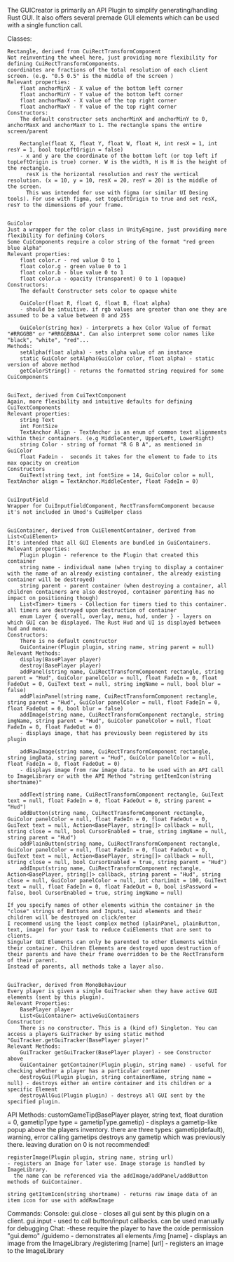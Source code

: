 The GUICreator is primarily an API Plugin to simplify generating/handling Rust GUI.
It also offers several premade GUI elements which can be used with a single function call.

Classes:

	Rectangle, derived from CuiRectTransformComponent
	Not reinventing the wheel here, just providing more flexibility for defining CuiRectTransformComponents.
	coordinates are fractions of the total resolution of each client screen. (e.g. "0.5 0.5" is the middle of the screen )
	Relevant properties:
		float anchorMinX - X value of the bottom left corner
        float anchorMinY - Y value of the bottom left corner
        float anchorMaxX - X value of the top right corner
        float anchorMaxY - Y value of the top right corner
	Constructors:
		The default constructor sets anchorMinX and anchorMinY to 0, anchorMaxX and anchorMaxY to 1. The rectangle spans the entire screen/parent
		
		Rectangle(float X, float Y, float W, float H, int resX = 1, int resY = 1, bool topLeftOrigin = false)
		- x and y are the coordinate of the bottom left (or top left if topLeftOrigin is true) corner. W is the width, H is H is the height of the rectangle.
		  resX is the horizontal resolution and resY the vertical resolution. (x = 10, y = 10, resX = 20, resY = 20) is the middle of the screen.
		  This was intended for use with figma (or similar UI Desing tools). For use with figma, set topLeftOrigin to true and set resX, resY to the dimensions of your frame.


	GuiColor
	Just a wrapper for the color class in UnityEngine, just providing more flexibility for defining Colors
	Some CuiComponents require a color string of the format "red green blue alpha"
	Relevant properties:
		float color.r - red value 0 to 1
		float color.g - green value 0 to 1
		float color.b - blue value 0 to 1
		float color.a - opacity (transparent) 0 to 1 (opaque)
	Constructors:
		The default Constructor sets color to opaque white

		GuiColor(float R, float G, float B, float alpha)
		- should be intuitive. if rgb values are greater than one they are assumed to be a value between 0 and 255

		GuiColor(string hex) - interprets a hex Color Value of format "#RRGGBB" or "#RRGGBBAA". Can also interpret some color names like "black", "white", "red"...
	Methods:
		setAlpha(float alpha) - sets alpha value of an instance
		static GuiColor setAlpha(GuiColor color, float alpha) - static version of above method
		getColorString() - returns the formatted string required for some CuiComponents


	GuiText, derived from CuiTextComponent
	Again, more flexibility and intuitive defaults for defining CuiTextComponents
	Relevant properties:
		string Text
		int FontSize
		TextAnchor Align - TextAnchor is an enum of common text alignments within their containers. (e.g MiddleCenter, UpperLeft, LowerRight)
		string Color - string of format "R G B A", as mentioned in GuiColor
		float Fadein -  seconds it takes for the element to fade to its max opacity on creation
	Constructors
		GuiText(string text, int fontSize = 14, GuiColor color = null, TextAnchor align = TextAnchor.MiddleCenter, float FadeIn = 0)

	
	CuiInputField
	Wrapper for CuiInputfieldComponent, RectTransformComponent because it's not included in Umod's CuiHelper class

	
	GuiContainer, derived from CuiElementContainer, derived from List<CuiElement>
	It's intended that all GUI Elements are bundled in GuiContainers.
	Relevant properties:
		Plugin plugin - reference to the Plugin that created this container
        string name - individual name (when trying to display a container with the name of an already existing container, the already existing container will be destroyed)
        string parent - parent container (when destroying a container, all children containers are also destroyed, container parenting has no impact on positioning though)
		List<Timer> timers - Collection for timers tied to this container. all timers are destroyed upon destruction of container
		enum Layer { overall, overlay, menu, hud, under } - layers on which GUI can be displayed. The Rust Hud and UI is displayed between hud and menu.
	Constructors:
		There is no default constructor
		GuiContainer(Plugin plugin, string name, string parent = null)
	Relevant Methods:
		display(BasePlayer player)
		destroy(BasePlayer player)
		addPanel(string name, CuiRectTransformComponent rectangle, string parent = "Hud", GuiColor panelColor = null, float FadeIn = 0, float FadeOut = 0, GuiText text = null, string imgName = null, bool blur = false)
		addPlainPanel(string name, CuiRectTransformComponent rectangle, string parent = "Hud", GuiColor panelColor = null, float FadeIn = 0, float FadeOut = 0, bool blur = false)
		addImage(string name, CuiRectTransformComponent rectangle, string imgName, string parent = "Hud", GuiColor panelColor = null, float FadeIn = 0, float FadeOut = 0)
		- displays image, that has previously been registered by its plugin

		addRawImage(string name, CuiRectTransformComponent rectangle, string imgData, string parent = "Hud", GuiColor panelColor = null, float FadeIn = 0, float FadeOut = 0)
		- displays image from raw image data. to be used with an API call to ImageLibrary or with the API Method "string getItemIcon(string shortname)"

		addText(string name, CuiRectTransformComponent rectangle, GuiText text = null, float FadeIn = 0, float FadeOut = 0, string parent = "Hud")
		addButton(string name, CuiRectTransformComponent rectangle, GuiColor panelColor = null, float FadeIn = 0, float FadeOut = 0, GuiText text = null, Action<BasePlayer, string[]> callback = null, string close = null, bool CursorEnabled = true, string imgName = null, string parent = "Hud")
		addPlainButton(string name, CuiRectTransformComponent rectangle, GuiColor panelColor = null, float FadeIn = 0, float FadeOut = 0, GuiText text = null, Action<BasePlayer, string[]> callback = null, string close = null, bool CursorEnabled = true, string parent = "Hud")
		addInput(string name, CuiRectTransformComponent rectangle, Action<BasePlayer, string[]> callback, string parent = "Hud", string close = null, GuiColor panelColor = null, int charLimit = 100, GuiText text = null, float FadeIn = 0, float FadeOut = 0, bool isPassword = false, bool CursorEnabled = true, string imgName = null)

	If you specify names of other elements within the container in the "close" strings of Buttons and Inputs, said elements and their children will be destroyed on click/enter
	I recommend using the least complex method (plainPanel, plainButton, text, image) for your task to reduce CuiElements that are sent to clients.
	Singular GUI Elements can only be parented to other Elements within their container. Children Elements are destroyed upon destruction of their parents and have their frame overridden to be the RectTransform of their parent.
	Instead of parents, all methods take a layer also. 


	GuiTracker, derived from MonoBehaviour
	Every player is given a single GuiTracker when they have active GUI elements (sent by this plugin). 
	Relevant Properties:
		BasePlayer player
        List<GuiContainer> activeGuiContainers
	Constructor:
		There is no constructor. This is a (kind of) Singleton. You can access a players GuiTracker by using static method "GuiTracker.getGuiTracker(BasePlayer player)"
	Relevant Methods:
		GuiTracker getGuiTracker(BasePlayer player) - see Constructor above
		GuiContainer getContainer(Plugin plugin, string name) - useful for checking whether a player has a particular container
		destroyGui(Plugin plugin, string containerName, string name = null) - destroys either an entire container and its children or a specific Element
		destroyAllGui(Plugin plugin) - destroys all GUI sent by the specified plugin.

API Methods:
	customGameTip(BasePlayer player, string text, float duration = 0, gametipType type = gametipType.gametip)
	- displays a gametip-like popup above the players inventory. there are three types: gametip(default), warning, error
	  calling gametips destroys any gametip which was previously there. leaving duration on 0 is not recommended!

	registerImage(Plugin plugin, string name, string url)
	- registers an Image for later use. Image storage is handled by ImageLibrary.
	  the name can be referenced via the addImage/addPanel/addButton methods of GuiContainer.

	string getItemIcon(string shortname) - returns raw image data of an item icon for use with addRawImage

Commands:
	Console:
		gui.close - closes all gui sent by this plugin on a client.
		gui.input - used to call button/input callbacks. can be used manually for debugging
	Chat:
	-these require the player to have the oxide permission "gui.demo"
		/guidemo - demonstrates all elements
		/img [name] - displays an image from the ImageLibrary
		/registerimg [name] [url] - registers an image to the ImageLibrary
